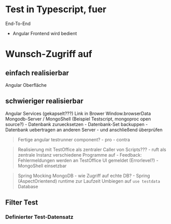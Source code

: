 Test in Typescript, fuer
========================

End-To-End

- Angular Frontend wird bedient


# Wunsch-Zugriff auf
## einfach realisierbar
Angular Oberfläche
## schwieriger realisierbar
Angular Services (gekapselt???) Link in Brower Window.browserData
Mongodb-Server / MongoShell (Beispiel Testscript, mongoproc open source?)
	- Datenbank zuruecksetzen
	- Datenbank-Set backuppen
	- Datenbank uebertragen an anderen Server
		- und anschließend überprüfen
> Fertige angular testrunner component?
	- pro
	- contra

> Realisierung mit TestOffice als zentraler Caller von Scripts???
	- ruft als zentrale Instanz verschiedene Programme auf
	- Feedback: Fehlermeldungen werden an TestOffice UI gemeldet (Errorlevel?)
	- MongoShell einsetzbar

> Spring Mocking MongoDB
	- wie Zugriff auf echte DB?
	- Spring (AspectOrientend) runtime zur Laufzeit Umbiegen auf `use testdata` Database

## Filter Test
### Definierter Test-Datensatz

